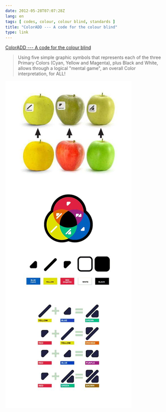 ```yaml
---
date: 2012-05-28T07:07:28Z
lang: en
tags: [ codes, colour, colour blind, standards ]
title: "ColorADD --- A code for the colour blind"
type: link
---
```


[ColorADD --- A code for the colour blind](http://www.coloradd.net/code.asp)

> Using five simple graphic symbols that represents each of the three
> Primary Colors (Cyan, Yellow and Magenta), plus Black and White,
> allows through a logical "mental game", an overall Color
> interpretation, for ALL!

![](coloradd.jpg)

